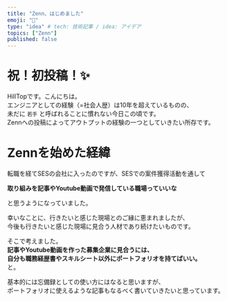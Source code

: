 ```yaml
---
title: "Zenn、はじめました"
emoji: "🐣"
type: "idea" # tech: 技術記事 / idea: アイデア
topics: ["Zenn"]
published: false
---
```


# 祝！初投稿！✨

HillTopです。こんにちは。  
エンジニアとしての経験（=社会人歴）は10年を超えているものの、  
未だに `若手` と呼ばれることに慣れない今日この頃です。  
Zennへの投稿によってアウトプットの経験の一つとしていきたい所存です。

# Zennを始めた経緯

転職を経てSESの会社に入ったのですが、SESでの案件獲得活動を通して  

**取り組みを記事やYoutube動画で発信している職場っていいな**

と思うようになっていました。

幸いなことに、行きたいと感じた現場とのご縁に恵まれましたが、  
今後も行きたいと感じた現場に見合う人材であり続けたいものです。  

そこで考えました。  
**記事やYoutube動画を作った募集企業に見合うには、  
自分も職務経歴書やスキルシート以外にポートフォリオを持てばいい。**  
と。

基本的には忘備録としての使い方にはなると思いますが、  
ポートフォリオに使えるような記事もなるべく書いていきたいと思っています。
